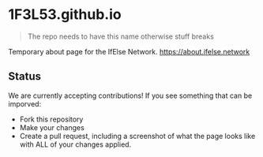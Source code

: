 # 1F3L53.github.io

> The repo needs to have this name otherwise stuff breaks

Temporary about page for the IfElse Network.
https://about.ifelse.network

## Status
We are currently accepting contributions! If you see something that can be imporved:
- Fork this repository
- Make your changes
- Create a pull request, including a screenshot of what the page looks like with ALL of your changes applied.
